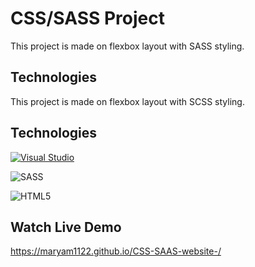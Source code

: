 # CSS/SASS Project

This project is made on flexbox layout with SASS styling.

## Technologies
This project is made on flexbox layout with SCSS styling.

## Technologies

[![Visual Studio](https://badgen.net/badge/icon/visualstudio?icon=visualstudio&label)](https://visualstudio.microsoft.com)

![SASS](https://img.shields.io/badge/SASS-hotpink.svg?style=for-the-badge&logo=SASS&logoColor=white)

![HTML5](https://img.shields.io/badge/html5-%23E34F26.svg?style=for-the-badge&logo=html5&logoColor=white)


## Watch Live Demo
                
https://maryam1122.github.io/CSS-SAAS-website-/
